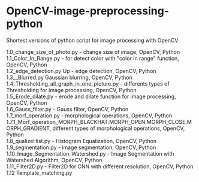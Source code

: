# OpenCV-image-preprocessing-python
Shortest versions of python script for image processing with OpenCV  

1.0_change_size_of_photo.py  - change size of image, OpenCV, Python   
1.1_Color_In_Range.py - 	for detect color with "color in range" function, OpenCV, Python  
1.2_edge_detection.py	Up - edge detection, OpenCV, Python  
1.3__Blurred.py  Gaussian blurring, OpenCV, Python  
1.4_Thresholding_all_graph_in_one_picture.py	- differents types of Thresholding for image processing, OpenCV, Python  
1.5_Erode_dilate.py - erode and dilate function for image processing,  OpenCV, Python  
1.6_Gauss_filter.py - Gauss filter, OpenCV, Python  
1.7_morf_operation.py - morphological operations, OpenCV, Python    	
1.7.1_Morf_operation_MORPH_BLACKHAT.MORPH_OPEN.MORPH_CLOSE.MORPH_GRADIENT, different types of morphological operations, OpenCV, Python  
1.8_qualizeHist.py - Histogram Equalization, OpenCV, Python  
1.9_segmentation.py	- image segmentation, OpenCV, Python  
1.10_Image_Segmentation_Watershed.py -  Image Segmentation with Watershed Algorithm, OpenCV, Python  
1.11_Filter2D.py	- Filter2D for CNN with different resolution, OpenCV, Python  
1.12 Template_matching.py
